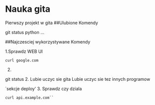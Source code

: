 # Nauka gita

Pierwszy projekt w gita
##Ulubione Komendy


  git status
  python ...

  ##Najczesciej                                                                                  wykorzystywane Komendy

  1.Sprawdz WEB UI

  ```
  curl google.com
  ```

  2.
git status
2. Lubie uczyc sie gita
Lubie uczyc sie tez innych programow

`sekcje deploy'
3. Sprawdz czy dziala
```
curl api.example.com``  
